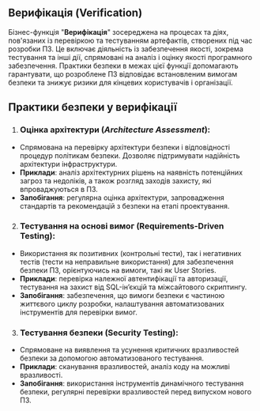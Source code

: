 ## Верифікація (Verification)
Бізнес-функція "**Верифікація**" зосереджена на процесах та діях, пов'язаних із перевіркою та тестуванням артефактів, створених під час розробки ПЗ. Це включає діяльність із забезпечення якості, зокрема тестування та інші дії, спрямовані на аналіз і оцінку якості програмного забезпечення. Практики безпеки в межах цієї функції допомагають гарантувати, що розроблене ПЗ відповідає встановленим вимогам безпеки та знижує ризики для кінцевих користувачів і організації.

## Практики безпеки у верифікації
1. ### Оцінка архітектури (*Architecture Assessment*):
- Спрямована на перевірку архітектури безпеки і відповідності процедур політикам безпеки. Дозволяє підтримувати надійність архітектури інфраструктури.
- **Приклади**: аналіз архітектурних рішень на наявність потенційних загроз та недоліків, а також розгляд заходів захисту, які впроваджуються в ПЗ.
- **Запобігання**: регулярна оцінка архітектури, запровадження стандартів та рекомендацій з безпеки на етапі проектування.

2. ### Тестування на основі вимог (Requirements-Driven Testing):
- Використання як позитивних (контрольні тести), так і негативних тестів (тести на неправильне використання) для забезпечення безпеки ПЗ, орієнтуючись на вимоги, такі як User Stories.
- **Приклади**: перевірка належної автентифікації та авторизації, тестування на захист від SQL-ін’єкцій та міжсайтового скриптингу.
- **Запобігання**: забезпечення, що вимоги безпеки є частиною життєвого циклу розробки, налаштування автоматизованих інструментів для перевірки вимог.

3. ### Тестування безпеки (Security Testing):
- Спрямоване на виявлення та усунення критичних вразливостей безпеки за допомогою автоматизованого тестування.
- **Приклади**: сканування вразливостей, аналіз коду на можливі вразливості.
- **Запобігання**: використання інструментів динамічного тестування безпеки, регулярні перевірки вразливостей перед випуском нового ПЗ.
